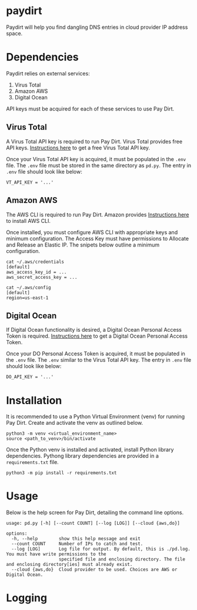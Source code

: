 # paydirt

Paydirt will help you find dangling DNS entries in cloud provider IP address space. 

# Dependencies

Paydirt relies on external services:
1. Virus Total
1. Amazon AWS
1. Digital Ocean

API keys must be acquired for each of these services to use Pay Dirt. 

## Virus Total

A Virus Total API key is required to run Pay Dirt. Virus Total provides free API keys. [Instructions here](https://docs.virustotal.com/docs/please-give-me-an-api-key) to get a free Virus Total API key. 

Once your Virus Total API key is acquired, it must be populated in the `.env` file. The `.env` file must be stored in the same directory as `pd.py`. The entry in `.env` file should look like below:

`VT_API_KEY = '...'`

## Amazon AWS

The AWS CLI is required to run Pay Dirt. Amazon provides [Instructions here](https://docs.aws.amazon.com/cli/v1/userguide/cli-chap-install.html) to install AWS CLI. 

Once installed, you must configure AWS CLI with appropriate keys and minimum configuration. The Access Key must have permissions to Allocate and Release an Elastic IP. The snipets below outline a minimum configuration. 

```
cat ~/.aws/credentials
[default]
aws_access_key_id = ...
aws_secret_access_key = ...
```

```
cat ~/.aws/config
[default]
region=us-east-1
```

## Digital Ocean

If Digital Ocean functionality is desired, a Digital Ocean Personal Access Token is required. [Instructions here](https://docs.digitalocean.com/reference/api/create-personal-access-token/) to get a Digital Ocean Personal Access Token.

Once your DO Personal Access Token is acquired, it must be populated in the `.env` file. The `.env` similar to the Virus Total API key. The entry in `.env` file should look like below:

`DO_API_KEY = '...'`

# Installation

It is recommended to use a Python Virtual Environment (venv) for running Pay Dirt. Create and activate the venv as outlined below. 

```
python3 -m venv <virtual_environment_name>
source <path_to_venv>/bin/activate
```
Once the Python venv is installed and activated, install Python library dependencies. Pythong library dependencies are provided in a `requirements.txt` file. 

```
python3 -m pip install -r requirements.txt
```
# Usage

Below is the help screen for Pay Dirt, detailing the command line options. 

```
usage: pd.py [-h] [--count COUNT] [--log [LOG]] [--cloud {aws,do}]

options:
  -h, --help        show this help message and exit
  --count COUNT     Number of IPs to catch and test.
  --log [LOG]       Log file for output. By default, this is ./pd.log. You must have write permissions to the
                    specified file and enclosing directory. The file and enclosing directory[ies] must already exist.
  --cloud {aws,do}  Cloud provider to be used. Choices are AWS or Digital Ocean.
```

# Logging


